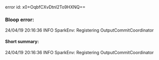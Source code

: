 error id: x0+OqbfCXvDtnl2To9HXNQ==
### Bloop error:

24/04/19 20:16:36 INFO SparkEnv: Registering OutputCommitCoordinator
#### Short summary: 

24/04/19 20:16:36 INFO SparkEnv: Registering OutputCommitCoordinator